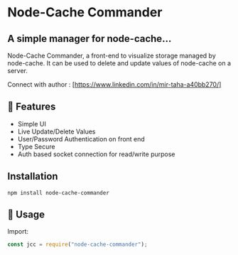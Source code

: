 # Node-Cache Commander

## A simple manager for node-cache...

Node-Cache Commander, a front-end to visualize storage managed by node-cache. It can be used to delete and update values of node-cache on a server.

Connect with author : [https://www.linkedin.com/in/mir-taha-a40bb270/]

## 🎯 Features

- Simple UI
- Live Update/Delete Values
- User/Password Authentication on front end
- Type Secure
- Auth based socket connection for read/write purpose

## Installation

```npm
npm install node-cache-commander
```

## 🚀 Usage

Import:

```javascript
const jcc = require("node-cache-commander");
```

